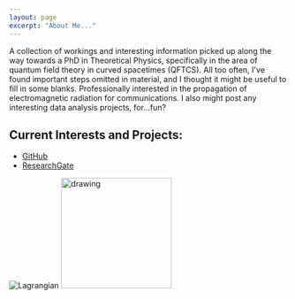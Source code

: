 ```yaml
---
layout: page
excerpt: "About Me..."
---
```


A collection of workings and interesting information picked up along the way towards a PhD in Theoretical Physics, specifically in the area of quantum field theory in curved spacetimes (QFTCS). All too often, I've found important steps omitted in material, and I thought it might be useful to fill in some blanks. Professionally interested in the propagation of electromagnetic radiation for communications. I also might post any interesting data analysis projects, for...fun? 

## Current Interests and Projects:

- [GitHub](https://github.com/TrivialProof)
- [ResearchGate](https://www.researchgate.net/profile/Eoin-Scanlon)

![Lagrangian](https://smcatter.expressions.syr.edu/phy880/wp-content/uploads/sites/2/2015/01/cropped-Lagrangian.png)
<img src="https://smcatter.expressions.syr.edu/phy880/wp-content/uploads/sites/2/2015/01/cropped-Lagrangian.png" alt="drawing" width="200"/>

